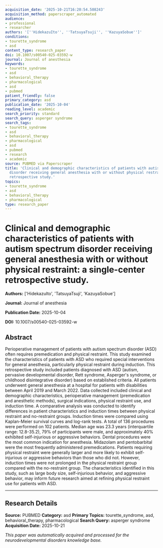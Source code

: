 ```yaml
---
acquisition_date: '2025-10-21T16:20:54.508243'
acquisition_method: paperscraper_automated
audience:
- professional
- researcher
authors: '[''HidekazuIto'', ''TatsuyaTsuji'', ''KazuyaSobue'']'
conditions:
- tourette_syndrome
- asd
content_type: research_paper
doi: 10.1007/s00540-025-03592-w
journal: Journal of anesthesia
keywords:
- tourette_syndrome
- asd
- behavioral_therapy
- pharmacological
- asd
- pubmed
patient_friendly: false
primary_category: asd
publication_date: '2025-10-04'
reading_level: academic
search_priority: standard
search_query: asperger syndrome
search_tags:
- tourette_syndrome
- asd
- behavioral_therapy
- pharmacological
- asd
- pubmed
- research
- academic
source: PUBMED via Paperscraper
title: 'Clinical and demographic characteristics of patients with autism spectrum
  disorder receiving general anesthesia with or without physical restraint: a single-center
  retrospective study.'
topics:
- tourette_syndrome
- asd
- behavioral_therapy
- pharmacological
type: research_paper
---
```


# Clinical and demographic characteristics of patients with autism spectrum disorder receiving general anesthesia with or without physical restraint: a single-center retrospective study.

**Authors:** ['HidekazuIto', 'TatsuyaTsuji', 'KazuyaSobue']

**Journal:** Journal of anesthesia

**Publication Date:** 2025-10-04

**DOI:** 10.1007/s00540-025-03592-w

## Abstract

Perioperative management of patients with autism spectrum disorder (ASD) often requires premedication and physical restraint. This study examined the characteristics of patients with ASD who required special interventions for general anesthesia, particularly physical restraint during induction. This retrospective study included patients diagnosed with ASD (autism, pervasive developmental disorder, Rett syndrome, Asperger's syndrome, or childhood disintegrative disorder) based on established criteria. All patients underwent general anesthesia at a hospital for patients with disabilities between April 2019 and March 2022. Data collected included clinical and demographic characteristics, perioperative management (premedication and anesthetic methods), surgical indications, physical restraint use, and induction time. A comparative analysis was conducted to identify differences in patient characteristics and induction times between physical restraint and no-restraint groups. Induction times were compared using Kaplan-Meier survival curves and log-rank tests. A total of 136 procedures were performed on 102 patients. Median age was 23.3 years (interquartile range: 12.8-35.2), 79% of participants were male, and approximately 40% exhibited self-injurious or aggressive behaviors. Dental procedures were the most common indication for anesthesia. Midazolam and pentobarbital were the most frequently administered premedications. Patients requiring physical restraint were generally larger and more likely to exhibit self-injurious or aggressive behaviors than those who did not. However, induction times were not prolonged in the physical restraint group compared with the no-restraint group. The characteristics identified in this study, such as large body size, self-injurious behavior, and aggressive behavior, may inform future research aimed at refining physical restraint use for patients with ASD.

---

## Research Details

**Source:** PUBMED
**Category:** asd
**Primary Topics:** tourette_syndrome, asd, behavioral_therapy, pharmacological
**Search Query:** asperger syndrome
**Acquisition Date:** 2025-10-21

*This paper was automatically acquired and processed for the neurodevelopmental disorders knowledge base.*
